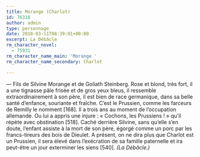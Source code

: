 ```yaml
---
title: Morange (Charlot)
id: 76318
author: admin
type: personnage
date: 2010-03-11T08:39:01+00:00
excerpt: La Débâcle
rm_character_novel:
  - 75931
rm_character_name_main: 'Morange '
rm_character_name_secondary: Charlot

---
```

— Fils de Silvine Morange et de Goliath Steinberg. Rose et blond, très fort, il a une tignasse pâle frisée et de gros yeux bleus, il ressemble extraordinairement à son père, il est bien de race germanique, dans sa belle santé d’enfance, souriante et fraîche. C’est le Prussien, comme les farceurs de Remilly le nomment [168]. Il a trois ans au moment de l’occupation allemande. Ou lui a appris une injure : « Cochons, les Prussiens ! » qu’il répète avec obstination [518]. Caché derrière Silvine, sans qu’elle s’en doute, l’enfant assiste à la mort de son père, égorgé comme un porc par les francs-tireurs des bois de Dieulet. A présent, on ne dira plus que Charlot est un Prussien, il sera élevé dans l’exécration de sa famille paternelle et ira peut-être un jour exterminer les siens [540]. _(La Débâcle.)_